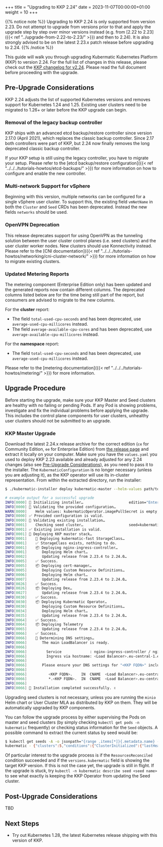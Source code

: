 
+++
title = "Upgrading to KKP 2.24"
date = 2023-11-07T00:00:00+01:00
weight = 10
+++

{{% notice note %}}
Upgrading to KKP 2.24 is only supported from version 2.23. Do not attempt to upgrade from versions prior to that and apply the upgrade step by step over minor versions instead (e.g. from [2.22 to 2.23]({{< ref "../upgrade-from-2.22-to-2.23/" >}}) and then to 2.24). It is also strongly advised to be on the latest 2.23.x patch release before upgrading to 2.24.
{{% /notice %}}

This guide will walk you through upgrading Kubermatic Kubernetes Platform (KKP) to version 2.24. For the full list of changes in this release, please check out the [KKP changelog for v2.24](https://github.com/kubermatic/kubermatic/blob/main/docs/changelogs/CHANGELOG-2.24.md). Please read the full document before proceeding with the upgrade.

## Pre-Upgrade Considerations

KKP 2.24 adjusts the list of supported Kubernetes versions and removes support for Kubernetes 1.24 and 1.25. Existing user clusters need to be migrated to 1.26+ or later before the KKP upgrade can begin.

### Removal of the legacy backup controller

KKP ships with an advanced etcd backup/restore controller since version 2.17.0 (April 2021), which replaces the classic backup controller. Since 2.17 both controllers were part of KKP, but 2.24 now finally removes the long deprecated classic backup controller.

If your KKP setup is still using the legacy controller, you have to migrate your setup. Please refer to the [etcd backup/restore configuration]({{< ref "../../../tutorials-howtos/etcd-backups/" >}}) for more information on how to configure and enable the new controller.

### Multi-network Support for vSphere

Beginning with this version, multiple networks can be configured for a single vSphere user cluster. To support this, the existing field `vmNetName` in both the `Cluster` and `Seed` CRDs has been deprecated. Instead the new fields `networks` should be used.

### OpenVPN Deprecation

This release deprecates support for using OpenVPN as the tunneling solution between the user cluster control planes (i.e. seed clusters) and the user cluster worker nodes. New clusters should use Konnectivity instead. Please refer to the [CNI documentation]({{< ref "../../../tutorials-howtos/networking/cni-cluster-network/" >}}) for more information on how to migrate existing clusters.

### Updated Metering Reports

The metering component (Enterprise Edition only) has been updated and the generated reports now contain different columns. The deprecated columns listed below are for the time being still part of the report, but consumers are advised to migrate to the new columns.

For the **cluster** report:

- The field `total-used-cpu-seconds` and has been deprecated, use `average-used-cpu-millicores` instead.
- The field `average-available-cpu-cores` and has been deprecated, use `average-available-cpu-millicores` instead.

For the **namespace** report:

- The field `total-used-cpu-seconds` and has been deprecated, use `average-used-cpu-millicores` instead.

Please refer to the [metering documentation]({{< ref "../../../tutorials-howtos/metering/" >}}) for more information.

## Upgrade Procedure

Before starting the upgrade, make sure your KKP Master and Seed clusters are healthy with no failing or pending Pods. If any Pod is showing problems, investigate and fix the individual problems before applying the upgrade. This includes the control plane components for user clusters, unhealthy user clusters should not be submitted to an upgrade.

### KKP Master Upgrade

Download the latest 2.24.x release archive for the correct edition (`ce` for Community Edition, `ee` for Enterprise Edition) from [the release page](https://github.com/kubermatic/kubermatic/releases) and extract it locally on your computer. Make sure you have the `values.yaml` you used to deploy KKP 2.23 available and already adjusted for any 2.24 changes (also see [Pre-Upgrade Considerations](#pre-upgrade-considerations)), as you need to pass it to the installer. The `KubermaticConfiguration` is no longer necessary (unless you are adjusting it), as the KKP operator will use its in-cluster representation. From within the extracted directory, run the installer:

```sh
$ ./kubermatic-installer deploy kubermatic-master --helm-values path/to/values.yaml

# example output for a successful upgrade
INFO[0000] 🚀 Initializing installer…                     edition="Enterprise Edition" version=v2.24.0
INFO[0000] 🚦 Validating the provided configuration…
WARN[0000]    Helm values: kubermaticOperator.imagePullSecret is empty, setting to spec.imagePullSecret from KubermaticConfiguration
INFO[0000] ✅ Provided configuration is valid.
INFO[0000] 🚦 Validating existing installation…
INFO[0001]    Checking seed cluster…                     seed=kubermatic
INFO[0001] ✅ Existing installation is valid.
INFO[0001] 🛫 Deploying KKP master stack…
INFO[0001]    💾 Deploying kubermatic-fast StorageClass…
INFO[0001]    ✅ StorageClass exists, nothing to do.
INFO[0001]    📦 Deploying nginx-ingress-controller…
INFO[0001]       Deploying Helm chart…
INFO[0002]       Updating release from 2.23.4 to 2.24.0…
INFO[0005]    ✅ Success.
INFO[0005]    📦 Deploying cert-manager…
INFO[0005]       Deploying Custom Resource Definitions…
INFO[0006]       Deploying Helm chart…
INFO[0007]       Updating release from 2.23.4 to 2.24.0…
INFO[0026]    ✅ Success.
INFO[0026]    📦 Deploying Dex…
INFO[0027]       Updating release from 2.23.4 to 2.24.0…
INFO[0030]    ✅ Success.
INFO[0030]    📦 Deploying Kubermatic Operator…
INFO[0030]       Deploying Custom Resource Definitions…
INFO[0034]       Deploying Helm chart…
INFO[0035]       Updating release from 2.23.4 to 2.24.0…
INFO[0064]    ✅ Success.
INFO[0064]    📦 Deploying Telemetry
INFO[0065]       Updating release from 2.23.4 to 2.24.0…
INFO[0066]    ✅ Success.
INFO[0066]    📡 Determining DNS settings…
INFO[0066]       The main LoadBalancer is ready.
INFO[0066]
INFO[0066]         Service             : nginx-ingress-controller / nginx-ingress-controller
INFO[0066]         Ingress via hostname: <Load Balancer>.eu-central-1.elb.amazonaws.com
INFO[0066]
INFO[0066]       Please ensure your DNS settings for "<KKP FQDN>" include the following records:
INFO[0066]
INFO[0066]          <KKP FQDN>.    IN  CNAME  <Load Balancer>.eu-central-1.elb.amazonaws.com.
INFO[0066]          *.<KKP FQDN>.  IN  CNAME  <Load Balancer>.eu-central-1.elb.amazonaws.com.
INFO[0066]
INFO[0066] 🛬 Installation completed successfully. ✌
```

Upgrading seed clusters is not necessary, unless you are running the `minio` Helm chart or User Cluster MLA as distributed by KKP on them. They will be automatically upgraded by KKP components.

You can follow the upgrade process by either supervising the Pods on master and seed clusters (by simply checking `kubectl get pods -n kubermatic` frequently) or checking status information for the `Seed` objects. A possible command to extract the current status by seed would be:

```sh
$ kubectl get seeds -A -o jsonpath="{range .items[*]}{.metadata.name} - {.status}{'\n'}{end}"
kubermatic - {"clusters":5,"conditions":{"ClusterInitialized":{"lastHeartbeatTime":"2023-02-16T10:53:34Z","message":"All KKP CRDs have been installed successfully.","reason":"CRDsUpdated","status":"True"},"KubeconfigValid":{"lastHeartbeatTime":"2023-02-14T16:50:09Z","reason":"KubeconfigValid","status":"True"},"ResourcesReconciled":{"lastHeartbeatTime":"2023-02-14T16:50:14Z","reason":"ReconcilingSuccess","status":"True"}},"phase":"Healthy","versions":{"cluster":"v1.24.10","kubermatic":"v2.24.0"}}
```

Of particular interest to the upgrade process is if the `ResourcesReconciled` condition succeeded and if the `versions.kubermatic` field is showing the target KKP version. If this is not the case yet, the upgrade is still in flight. If the upgrade is stuck, try `kubectl -n kubermatic describe seed <seed name>` to see what exactly is keeping the KKP Operator from updating the Seed cluster.

## Post-Upgrade Considerations

TBD

## Next Steps

- Try out Kubernetes 1.28, the latest Kubernetes release shipping with this version of KKP.
